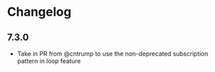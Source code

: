 #  Changelog

## 7.3.0

- Take in PR from @cntrump to use the non-deprecated subscription pattern in loop feature

